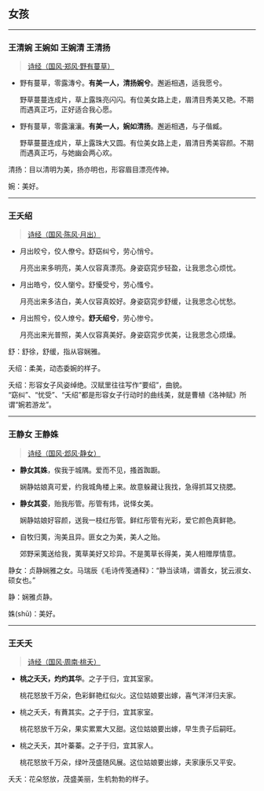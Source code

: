 ## 女孩
---
### **王清婉 王婉如 王婉清 王清扬**
> [诗经（国风·郑风·野有蔓草）](http://www.guoxuemeng.com/guoxue/13309.html)
- 野有蔓草，零露漙兮。**有美一人，清扬婉兮**。邂逅相遇，适我愿兮。

    野草蔓蔓连成片，草上露珠亮闪闪。有位美女路上走，眉清目秀美又艳。不期而遇真正巧，正好适合我心愿。

- 野有蔓草，零露瀼瀼。**有美一人，婉如清扬**。邂逅相遇，与子偕臧。

    野草蔓蔓连成片，草上露珠大又圆。有位美女路上走，眉清目秀美容颜。不期而遇真正巧，与她幽会两心欢。

清扬：目以清明为美，扬亦明也，形容眉目漂亮传神。

婉：美好。

---
### **王夭绍**
> [诗经（国风·陈风·月出）](http://www.guoxuemeng.com/guoxue/13314.html)
- 月出皎兮，佼人僚兮。舒窈纠兮，劳心悄兮。

    月亮出来多明亮，美人仪容真漂亮。身姿窈窕步轻盈，让我思念心烦忧。  
- 月出皓兮，佼人懰兮。舒懮受兮，劳心慅兮。

    月亮出来多洁白，美人仪容真姣好。身姿窈窕步舒缓，让我思念心忧愁。  
- 月出照兮，佼人燎兮。**舒夭绍兮**，劳心惨兮。

    月亮出来光普照，美人仪容真美好。身姿窈窕步优美，让我思念心烦燥。

舒：舒徐，舒缓，指从容娴雅。

夭绍：柔美，动态委婉的样子。

夭绍：形容女子风姿绰绝。汉赋里往往写作“要绍”，曲貌。  
“窈纠”、“忧受”、“夭绍”都是形容女子行动时的曲线美，就是曹植《洛神赋》所谓“婉若游龙”。

---
### **王静女 王静姝**
> [诗经（国风·邶风·静女）](http://www.guoxuemeng.com/guoxue/13277.html)
- **静女其姝**，俟我于城隅。爱而不见，搔首踟蹰。

    娴静姑娘真可爱，约我城角楼上来。故意躲藏让我找，急得抓耳又挠腮。
- **静女其娈**，贻我彤管。彤管有炜，说怿女美。

    娴静姑娘好容颜，送我一枝红彤管。鲜红彤管有光彩，爱它颜色真鲜艳。
- 自牧归荑，洵美且异。匪女之为美，美人之贻。

    郊野采荑送给我，荑草美好又珍异。不是荑草长得美，美人相赠厚情意。

静女：贞静娴雅之女。马瑞辰《毛诗传笺通释》：“静当读靖，谓善女，犹云淑女、硕女也。”

静：娴雅贞静。

姝(shū)：美好。

---
### **王夭夭**
> [诗经（国风·周南·桃夭）](http://www.guoxuemeng.com/guoxue/13265.html)
- **桃之夭夭，灼灼其华**。之子于归，宜其室家。

    桃花怒放千万朵，色彩鲜艳红似火。这位姑娘要出嫁，喜气洋洋归夫家。

- 桃之夭夭，有蕡其实。之子于归，宜其家室。

    桃花怒放千万朵，果实累累大又甜。这位姑娘要出嫁，早生贵子后嗣旺。
- 桃之夭夭，其叶蓁蓁。之子于归，宜其家人。

    桃花怒放千万朵，绿叶茂盛随风展。这位姑娘要出嫁，夫家康乐又平安。

夭夭：花朵怒放，茂盛美丽，生机勃勃的样子。